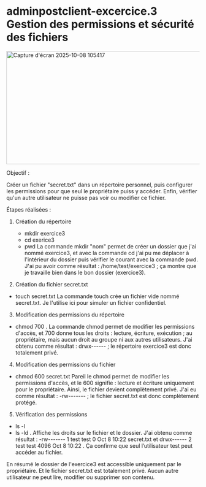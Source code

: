# adminpostclient-excercice.3 Gestion des permissions et sécurité des fichiers

<img width="544" height="295" alt="Capture d'écran 2025-10-08 105417" src="https://github.com/user-attachments/assets/754890b4-3267-473d-9374-cf32db47d9a3" />

Objectif :

Créer un fichier "secret.txt" dans un répertoire personnel, puis configurer les permissions pour que seul le propriétaire puiss y accéder. Enfin, vérifier qu'un autre utilisateur ne puisse pas voir ou modifier ce fichier.

Étapes réalisées : 

1. Création du répertoire
   - mkdir exercice3
   - cd exerice3
   - pwd
La commande mkdir "nom" permet de créer un dossier que j'ai nommé exercice3, et avec la commande cd j'ai pu me déplacer à l'intérieur du dossier puis vérifier le courant avec la commande pwd.
J'ai pu avoir comme résultat : /home/test/exercice3 ; ça montre que je travaille bien dans le bon dossier (exercice3).

2. Création du fichier secret.txt
  - touch secret.txt
La commande touch crée un fichier vide nommé secret.txt. Je l'utilise ici pour simuler un fichier confidentiel.

3. Modification des permissions du répertoire
  - chmod 700 .
La commande chmod permet de modifier les permissions d'accès, et 700 donne tous les droits : lecture, écriture, exécution ; au propriétaire, mais aucun droit au groupe ni aux autres utilisateurs.
J'ai obtenu comme résultat : drwx------ ; le répertoire exercice3 est donc totalement privé.

4. Modification des permissions du fichier
  - chmod 600 secret.txt
Pareil le chmod permet de modifier les permissions d'accès, et le 600 signifie : lecture et écriture uniquement pour le propriétaire. Ainsi, le fichier devient complètement privé.
J'ai eu comme résultat : -rw------- ; le fichier secret.txt est donc complètement protégé.

5. Vérification des permissions
  - ls -l
  - ls -ld .
Affiche les droits sur le fichier et le dossier.
J'ai obtenu comme résultat : -rw------- 1 test test 0 Oct  8 10:22 secret.txt et drwx------ 2 test test 4096 Oct  8 10:22 .
Ça confirme que seul l’utilisateur test peut accéder au fichier.

En résumé le dossier de l'exercice3 est accessible uniquement par le propriétaire. Et le fichier secret.txt est totalement privé. Aucun autre utilisateur ne peut lire, modifier ou supprimer son contenu.
